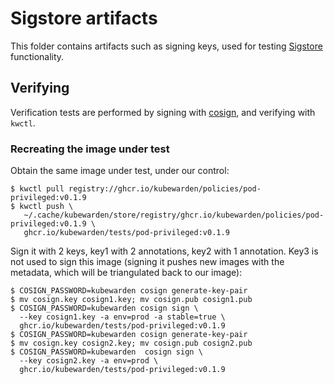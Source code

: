 # Sigstore artifacts

This folder contains artifacts such as signing keys, used for testing
[Sigstore](www.sigstore.dev) functionality.

## Verifying

Verification tests are performed by signing with
[cosign](https://github.com/sigstore/cosign), and verifying with `kwctl`.

### Recreating the image under test

Obtain the same image under test, under our control:
```console
$ kwctl pull registry://ghcr.io/kubewarden/policies/pod-privileged:v0.1.9
$ kwctl push \
   ~/.cache/kubewarden/store/registry/ghcr.io/kubewarden/policies/pod-privileged:v0.1.9 \
   ghcr.io/kubewarden/tests/pod-privileged:v0.1.9
```

Sign it with 2 keys, key1 with 2 annotations, key2 with 1 annotation. Key3 is
not used to sign this image (signing it pushes new images with the metadata,
which will be triangulated back to our image):

```console
$ COSIGN_PASSWORD=kubewarden cosign generate-key-pair
$ mv cosign.key cosign1.key; mv cosign.pub cosign1.pub
$ COSIGN_PASSWORD=kubewarden cosign sign \
  --key cosign1.key -a env=prod -a stable=true \
  ghcr.io/kubewarden/tests/pod-privileged:v0.1.9
$ COSIGN_PASSWORD=kubewarden cosign generate-key-pair
$ mv cosign.key cosign2.key; mv cosign.pub cosign2.pub
$ COSIGN_PASSWORD=kubewarden  cosign sign \
  --key cosign2.key -a env=prod \
  ghcr.io/kubewarden/tests/pod-privileged:v0.1.9
```
